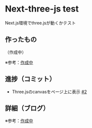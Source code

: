 # Next-three-js test

Next.js環境でthree.jsが動くかテスト

## 作ったもの

（作成中）

※参考：[作成中]()

## 進捗（コミット）

- Three.jsのcanvasをページ上に表示 [#2](https://github.com/ryo-i/next-three-js-test/issues/2)

## 詳細（ブログ）

※参考：[作成中]()